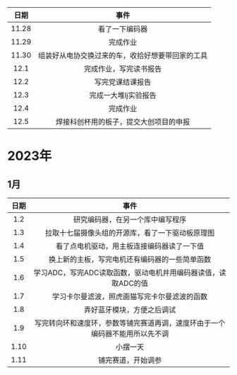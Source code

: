 | 日期  |                       事件                       |
| :---: | :----------------------------------------------: |
| 11.28 |                  看了一下编码器                  |
| 11.29 |                     完成作业                     |
| 11.30 | 组装好从电协交换过来的车，收拾好想要带回家的工具 |
| 12.1  |              完成作业，写完读书报告              |
| 12.2  |                 写完党课结课报告                 |
| 12.3  |               完成一大堆lj实验报告               |
| 12.4  |                     完成作业                     |
| 12.5  |      焊接科创杯用的板子，提交大创项目的申报      |

# 2023年

## 1月

| 日期 |                             事件                             |
| :--: | :----------------------------------------------------------: |
| 1.2  |               研究编码器，在另一个库中编写程序               |
| 1.3  |       拉取十七届摄像头组的开源库，看了一下驱动板原理图       |
| 1.4  |          看了点电机驱动，用主板连接编码器读了一下值          |
| 1.5  |        换上新的主板，写完电机还有编码器的一些简单函数        |
| 1.6  | 学习ADC，写完ADC读取函数，驱动电机并用编码器读值，读取ADC的值 |
| 1.7  |         学习卡尔曼滤波，照虎画猫写完卡尔曼滤波的函数         |
| 1.8  |                  弄好蓝牙模块，方便之后调试                  |
| 1.9  | 写完转向环和速度环，参数等铺完赛道再调，速度环由于一个编码器不能用所以先不调 |
| 1.10 |                           小摆一天                           |
| 1.11 |                      铺完赛道，开始调参                      |
